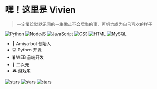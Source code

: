 # 嘿！这里是 Vivien

> 一定要给默默无闻的一生做点不会后悔的事，再努力成为自己喜欢的样子

<img alt="Python" src="https://img.shields.io/badge/Python%20-%2314354C.svg?logo=python&logoColor=white"> <img alt="NodeJS" src="https://img.shields.io/badge/Node.js%20-%2343853D.svg?logo=node.js&logoColor=white"> <img alt="JavaScript" src="https://img.shields.io/badge/JavaScript%20-%23F7DF1E.svg?logo=javascript&logoColor=black"> <img alt="CSS" src="https://img.shields.io/badge/CSS%20-%231572B6.svg?logo=css3&logoColor=white"> <img alt="HTML" src="https://img.shields.io/badge/HTML%20-%23E34F26.svg?logo=html5&logoColor=white"> <img alt="MySQL" src="https://img.shields.io/badge/MySQL-%2300f.svg?logo=mysql&logoColor=white">

- 🐰 Amiya-bot 创始人
- 💻 Python 开发
- 🖥 WEB 前端开发
- 👻 二次元
- 🎮 游戏宅

<img alt="stars"
     src="https://github-readme-stats.vercel.app/api?username=vivien8261&show_icons=true&theme=material-palenight">
<img alt="stars"
     src="https://github-readme-stats.anuraghazra1.vercel.app/api/top-langs/?username=vivien8261&layout=compact&theme=material-palenight">
<a href="https://github.com/vivien8261/Amiya-Bot" target="_blank">
    <img alt="stars"
         src="https://github-readme-stats.anuraghazra1.vercel.app/api/pin/?username=vivien8261&repo=Amiya-bot&theme=material-palenight"/>
</a>
